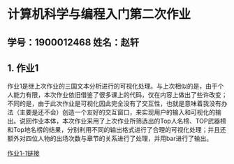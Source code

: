 # 计算机科学与编程入门第二次作业
## 学号：1900012468   姓名：赵轩
## 1. 作业1
作业1是继上次作业的三国文本分析进行的可视化处理。与上次相似的是，由于个人能力有限，本次作业依旧借鉴了很多课上的代码，仅在内容上做出了些许改变；不同的是，由于此次作业是可视化因此完全没有了交互性，也就是意味着我没有办法（主要是还不会）创造一个友好的交互窗口，来实现用户的输入和可视化的输出。说回作业本体，本次作业采用了上次作业所筛选出的Top人名榜、TOP武器榜和Top地名榜的结果，分别利用不同的输出格式进行了合理的可视化处理；并且还额外对四位人物的出场次数与章节的关系进行了处理，并用bar进行了输出。

[作业1-1链接](https://zdxb1121.github.io/wordcloud_sanguo_names.html)
